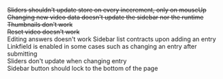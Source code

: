 ~~Sliders shouldn't update store on every incerement, only on mouseUp~~  
~~Changing new video data doesn't update the sidebar nor the runtime~~  
~~Thumbnails don't work~~  
~~Reset video doesn't work~~  
Editing answers doesn't work
Sidebar list contracts upon adding an entry  
Linkfield is enabled in some cases such as changing an entry after submitting  
Sliders don't update when changing entry  
Sidebar button should lock to the bottom of the page  